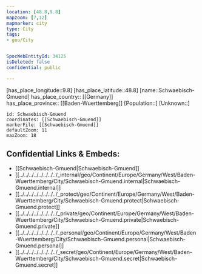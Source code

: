 ```yaml
---
location: [48.8,9.8] 
mapzoom: [7,12] 
mapmarker: city 
type: City
tags:
- geo/City


SpocWebEntityId: 34125
isDeleted: false
confidential: public

---
```

[has_place_longitude::9.8] 
[has_place_latitude::48.8] 
[name::Schwaebisch-Gmuend] 
has_place_country:: [[Germany]]  
has_place_province:: [[Baden-Wuerttemberg]] 
[Population::] 
[Unknown::] 


```leaflet
id: Schwaebisch-Gmuend
coordinates: [[Schwaebisch-Gmuend]] 
markerFile: [[Schwaebisch-Gmuend]] 
defaultZoom: 11 
maxZoom: 18
```


## Confidential Links & Embeds: 
- [[Schwaebisch-Gmuend|Schwaebisch-Gmuend]]  
- [[../../../../../../../../_internal/geo/Continent/Europe/Germany/West/Baden-Wuerttemberg/City/Schwaebisch-Gmuend.internal|Schwaebisch-Gmuend.internal]] 
- [[../../../../../../../../_protect/geo/Continent/Europe/Germany/West/Baden-Wuerttemberg/City/Schwaebisch-Gmuend.protect|Schwaebisch-Gmuend.protect]] 
- [[../../../../../../../../_private/geo/Continent/Europe/Germany/West/Baden-Wuerttemberg/City/Schwaebisch-Gmuend.private|Schwaebisch-Gmuend.private]] 
- [[../../../../../../../../_personal/geo/Continent/Europe/Germany/West/Baden-Wuerttemberg/City/Schwaebisch-Gmuend.personal|Schwaebisch-Gmuend.personal]] 
- [[../../../../../../../../_secret/geo/Continent/Europe/Germany/West/Baden-Wuerttemberg/City/Schwaebisch-Gmuend.secret|Schwaebisch-Gmuend.secret]] 
